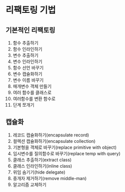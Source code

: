 # 리팩토링 기법

## 기본적인 리팩토링
1. 함수 추출하기
2. 함수 인라인하기
3. 변수 추출하기
4. 변수 인라인하기
5. 함수 선언 바꾸기
6. 변수 캡슐화하기
7. 변수 이름 바꾸기
8. 매개변수 객체 만들기
9. 여러 함수를 클래스로
10. 여러함수를 변환 함수로
11. 단계 쪼개기

## 캡슐화
1. 레코드 캡슐화하기(encapsulate record)
2. 컬렉션 캡슐화하기(encapsulate collection)
3. 기본형을 객체로 바꾸기(replace primitive with object)
4. 임시변수를 질의함수로 바꾸기(replace temp with query)
5. 클래스 추출하기(extract class)
6. 클래스 인라인하기(inline class)
7. 위임 숨기기(hide delegate)
8. 중개자 제거하기(remove middle-man)
9. 알고리즘 교체하기
